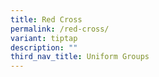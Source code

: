 ```yaml
---
title: Red Cross
permalink: /red-cross/
variant: tiptap
description: ""
third_nav_title: Uniform Groups
---
```


